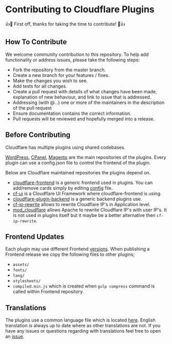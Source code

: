 # Contributing to Cloudflare Plugins

👍🎉 First off, thanks for taking the time to contribute! 🎉👍

## How To Contribute

We welcome community contribution to this repository. To help add functionality or address issues, please take the following steps:

* Fork the repository from the master branch.
* Create a new branch for your features / fixes.
* Make the changes you wish to see.
* Add tests for all changes.
* Create a pull request with details of what changes have been made, explanation of new behaviour, and link to issue that is addressed.
* Addressing (with @...) one or more of the maintainers in the description of the pull request
* Ensure documentation contains the correct information.
* Pull requests will be reviewed and hopefully merged into a release.

## Before Contributing

Cloudflare has multiple plugins using shared codebases. 

[WordPress](https://github.com/cloudflare/Cloudflare-WordPress), [CPanel](https://github.com/cloudflare/CloudFlare-CPanel), [Magento](https://github.com/cloudflare/CloudFlare-Magento) are the main repositories of the plugins. Every plugin can use a config.json file to control the frontend of the plugin. 

Below are Cloudflare maintained repositories the plugins depend on.  

* [cloudflare-frontend](https://github.com/cloudflare/CloudFlare-FrontEnd) is a generic frontend used in plugins. You can add/remove cards simply by editing [config](https://github.com/cloudflare/cloudflare-plugin-frontend/blob/master/config.json.sample) file.
* [cf-ui](https://github.com/cloudflare/cf-ui) is a Cloudflare UI Framework where cloudflare-frontend is using. 
* [cloudflare-plugin-backend](https://github.com/cloudflare/cloudflare-plugin-backend) is a generic backend plugins use.
* [cf-ip-rewrite](https://github.com/cloudflare/cf-ip-rewrite) allows to rewrite Cloudflare IP's in Application level. 
* [mod_cloudflare](https://github.com/cloudflare/mod_cloudflare) allows Apache to rewrite Cloudflare IP's with user IP's. It is not used in plugins itself but it maybe be a better alternative then `cf-ip-rewrite`.

## Frontend Updates

Each plugin may use different Frontend [versions]((https://github.com/cloudflare/CloudFlare-FrontEnd/releases)). When publishing a Frontend release we copy the following files to other plugins;

* `assets/`
* `fonts/`
* `lang/`
* `stylesheets/`
* `compiled.min.js` which is created when `gulp compress` command is called within Frontend repository.

## Translations

The plugins use a common language file which is located [here](https://github.com/cloudflare/CloudFlare-FrontEnd/tree/master/lang). English translation is always up to date where as other translations are not. If you have any issues or questions regarding with translations feel free to open an [issue](https://github.com/cloudflare/CloudFlare-FrontEnd/issues).
